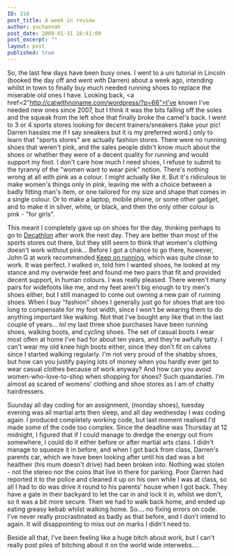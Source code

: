 ```yaml
---
ID: 318
post_title: A week in review
author: yochannah
post_date: 2009-01-31 16:41:09
post_excerpt: ""
layout: post
published: true
---
```

So, the last few days have been busy ones. I went to a uni tutorial in Lincoln (booked the day off and went with Darren) about a week ago, intending whilst in town to finally buy much needed running shoes to replace the miserable old ones I have. Looking back, <a href=2"http://catwithnoname.com/wordpress/?p=66">I've known I've needed new ones since 2007</a>, but I think it was the bits falling off the soles and the squeak from the left shoe that finally broke the camel's back. I went to 3 or 4 sports stores looking for decent trainers/sneakers (take your pic! Darren hassles me if I say sneakers but it is my preferred word.) only to learn that "sports stores" are actually fashion stores. There were no running shoes that weren't pink, and the sales people didn't know much about the shoes or whether they were of a decent quality for running and would support my foot. I don't care how much I need shoes, I refuse to submit to the tyranny of the "women want to wear pink" notion. There's nothing wrong at all with pink as a colour. I might actually like it. But it's ridiculous to make women's things only in pink, leaving me with a choice between a badly fitting man's item, or one tailored for my size and shape that comes in a single colour. Or to make a laptop,  mobile phone, or some other gadget, and to make it in silver, white, or black, and then the only other colour is pink - "for girls". 

This meant I completely gave up on shoes for the day, thinking perhaps to go to <a href="http://www.decathlon.co.uk/EN/">Decathlon</a> after work the next day. They are better than most of the sports stores out there, but they still seem to think that women's clothing doesn't work without pink... Before I got a chance to go there, however, John G at work recommended <a href="http://www.keep-on-running.co.uk/">Keep on running</a>, which was quite close to work. It was perfect. I walked in, told him I wanted shoes, he looked at my stance and my overwide feet and found me two pairs that fit and provided decent support, in human colours. I was really pleased. There weren't many pairs for widefoots like me, and my feet aren't big enough to try men's shoes either, but I still managed to come out owning a new pair of running shoes. When I buy "fashion" shoes I generally just go for shoes that are too long to compensate for my foot width, since I won't be wearing them to do anything important like walking. Not that I've bought any like that in the last couple of years... *lol* my last three shoe purchases have been running shoes, walking boots, and cycling shoes. The set of casual boots I wear most often at home I've had for about ten years, and they're awfully tatty. I can't wear my old knee high boots either, since they don't fit on calves since I started walking regularly. I'm not very proud of the shabby shoes, but how can you justify paying lots of money when you hardly ever get to wear casual clothes because of work anyway? And how can you avoid women-who-love-to-shop when shopping for shoes? Such quandaries. I'm almost as scared of womens' clothing and shoe stores as I am of chatty hairdressers.

Suunday all day coding for an assignment, (monday shoes), tuesday evening was all martial arts then sleep, and all day wednesday I was coding again. I produced completely working code, but last moment realised I'd made some of the code too complex. Since the deadline was Thursday at 12 midnight, I figured that if I could manage to dredge the energy out from somewhere, I could do it either before or after martial arts class. I didn't manage to squeeze it in before, and when I got back from class, Darren's parents car, which we have been looking after until his dad was a bit healtheir (his mum doesn't drive) had been broken into. Nothing was stolen - not the stereo nor the coins that live in there for parking. Poor Darren had reported it to the police and cleaned it up on his own while I was at class, so all I had to do was drive it round to his parents' house when I got back. They have a gate in their backyard to let the car in and lock it in, whilst we don't, so it was a bit more secure. Then we had to walk back home, and ended up eating greasy kebab whilst walking home. So.... no fixing errors on code. I've never really procrastinated as badly as that before, and I don't intend to again. It will disappointing to miss out on marks I didn't need to. 

Beside all that, I've been feeling like a huge bitch about work, but I can't really post piles of bitching about it on the world wide interwebs....